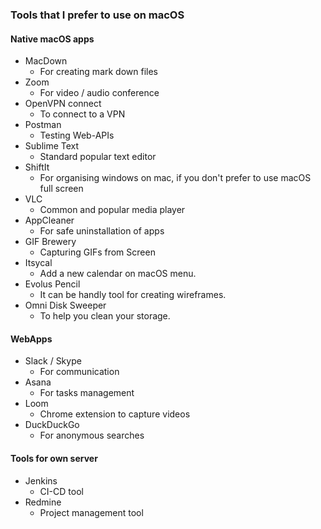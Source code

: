 ### Tools that I prefer to use on macOS

#### Native macOS apps

- MacDown
	- For creating mark down files
- Zoom
	- For video / audio conference
- OpenVPN connect
	- To connect to a VPN
- Postman
	- Testing Web-APIs
- Sublime Text
	- Standard popular text editor
- ShiftIt
	- For organising windows on mac, if you don't prefer to use macOS full screen
- VLC
	- Common and popular media player
- AppCleaner
	- For safe uninstallation of apps
- GIF Brewery
	- Capturing GIFs from Screen
- Itsycal
	- Add a new calendar on macOS menu.
- Evolus Pencil
	- It can be handly tool for creating wireframes.
- Omni Disk Sweeper
	- To help you clean your storage.


#### WebApps

- Slack / Skype
	- For communication
- Asana
	- For tasks management
- Loom
	- Chrome extension to capture videos
- DuckDuckGo
	- For anonymous searches


#### Tools for own server

- Jenkins
	- CI-CD tool
- Redmine
	- Project management tool